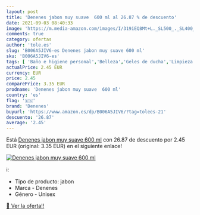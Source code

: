 ```yaml
---
layout: post
title: 'Denenes jabon muy suave  600 ml al 26.87 % de descuento'
date: 2021-09-03 08:40:33
image: 'https://m.media-amazon.com/images/I/319iEQ8Mt+L._SL500_._SL400_.jpg'
comments: true
category: ofertas
author: 'tole.es'
slug: 'B006A5JIV6-es Denenes jabon muy suave 600 ml'
sku: 'B006A5JIV6-es'
tags: [ 'Baño e higiene personal','Belleza','Geles de ducha','Limpieza personal','denenes', ]
actualPrice: 2.45 EUR
currency: EUR
price: 2.45
comparePrice: 3.35 EUR
prodname: 'Denenes jabon muy suave  600 ml'
country: 'es'
flag: '🇪🇸'
brand: 'Denenes'
buyurl: 'https://www.amazon.es/dp/B006A5JIV6/?tag=tolees-21'
descuento: '26.87'
average: '2.45'
---
```


Está [Denenes jabon muy suave  600 ml](https://www.amazon.es/dp/B006A5JIV6/?tag=tolees-21) con 26.87 de descuento por 2.45 EUR (original: 3.35 EUR) en el siguiente enlace!

[![Denenes jabon muy suave  600 ml](https://m.media-amazon.com/images/I/319iEQ8Mt+L._SL500_._SL400_.jpg)](https://www.amazon.es/dp/B006A5JIV6/?tag=tolees-21)

ℹ️:

- Tipo de producto: jabon
- Marca - Denenes
- Género - Unisex

[🛒 Ver la oferta!!](https://www.amazon.es/dp/B006A5JIV6/?tag=tolees-21)
